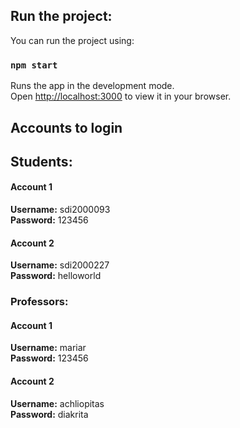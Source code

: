 ## Run the project:

You can run the project using:

### `npm start`

Runs the app in the development mode.\
Open [http://localhost:3000](http://localhost:3000) to view it in your browser.


## Accounts to login

## Students:
#### Account 1
**Username:** sdi2000093</br>
**Password:** 123456

#### Account 2
**Username:** sdi2000227</br>
**Password:** helloworld


### Professors:
#### Account 1
**Username:** mariar</br>
**Password:** 123456

#### Account 2
**Username:** achliopitas</br>
**Password:** diakrita